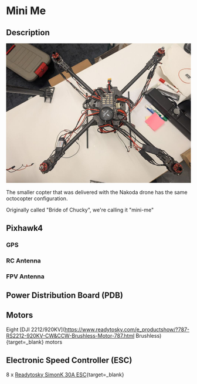 # Mini Me

## Description

![mini me](assets/photos/mini_me_1.jpg)

The smaller copter that was delivered with the Nakoda drone has the same octocopter configuration. 

Originally called "Bride of Chucky", we're calling it "mini-me"

## Pixhawk4

### GPS

### RC Antenna

### FPV Antenna

## Power Distribution Board (PDB)

## Motors

Eight [DJI 2212/920KV](https://www.readytosky.com/e_productshow/?787-RS2212-920KV-CW&CCW-Brushless-Motor-787.html Brushless){target=_blank} motors

## Electronic Speed Controller (ESC)

8 x [Readytosky SimonK 30A ESC](https://www.readytosky.com/e_productshow/?297-Readytosky-Simonk-30A-Electronic-Speed-Controller-297.html){target=_blank}